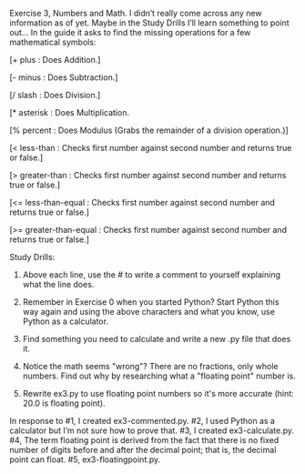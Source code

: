 Exercise 3, Numbers and Math. I didn’t really come across any new information as of yet. Maybe in the Study Drills I’ll learn something to point out… In the guide it asks to find the missing operations for a few mathematical symbols:

[+ plus : Does Addition.]

[- minus : Does Subtraction.]

[/ slash : Does Division.]

[* asterisk : Does Multiplication.

[% percent : Does Modulus (Grabs the remainder of a division operation.)]

[< less-than : Checks first number against second number and returns true or false.]

[> greater-than : Checks first number against second number and returns true or false.]

[<= less-than-equal : Checks first number against second number and returns true or false.]

[>= greater-than-equal : Checks first number against second number and returns true or false.]

Study Drills:

1.	Above each line, use the # to write a comment to yourself explaining what the line does.

2.	Remember in Exercise 0 when you started Python? Start Python this way again and using the above characters and what you know, use Python as a calculator.

3.	Find something you need to calculate and write a new .py file that does it.

4.	Notice the math seems "wrong"? There are no fractions, only whole numbers. Find out why by researching what a "floating point" number is.

5.	Rewrite ex3.py to use floating point numbers so it's more accurate (hint: 20.0 is floating point).

In response to #1, I created ex3-commented.py. #2, I used Python as a calculator but I’m not sure how to prove that. #3, I created ex3-calculate.py. #4, The term floating point is derived from the fact that there is no fixed number of digits before and after the decimal point; that is, the decimal point can float. #5, ex3-floatingpoint.py.
